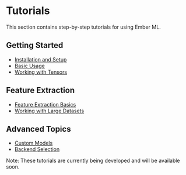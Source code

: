 # Tutorials

This section contains step-by-step tutorials for using Ember ML.

## Getting Started

- [Installation and Setup](getting_started.md)
- [Basic Usage](basic_usage.md)
- [Working with Tensors](working_with_tensors.md)

## Feature Extraction

- [Feature Extraction Basics](feature_extraction_basics.md)
- [Working with Large Datasets](large_datasets.md)

## Advanced Topics

- [Custom Models](custom_models.md)
- [Backend Selection](backend_selection.md)

Note: These tutorials are currently being developed and will be available soon.